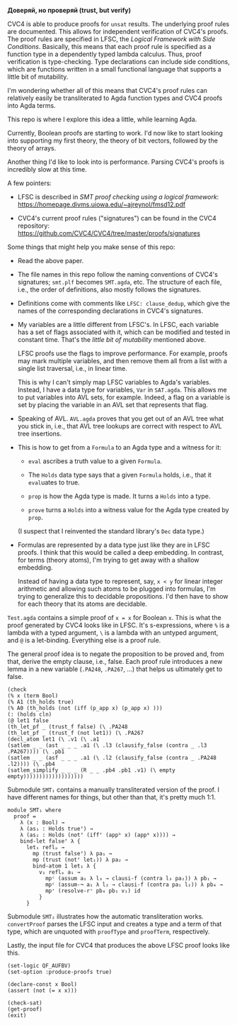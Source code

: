 **Доверяй, но проверяй (trust, but verify)**

CVC4 is able to produce proofs for `unsat` results. The underlying proof rules
are documented. This allows for independent verification of CVC4's proofs. The
proof rules are specified in LFSC, the *Logical Framework with Side
Conditions*. Basically, this means that each proof rule is specified as a
function type in a dependently typed lambda calculus. Thus, proof verification
is type-checking. Type declarations can include side conditions, which are
functions written in a small functional language that supports a little bit of
mutability.

I'm wondering whether all of this means that CVC4's proof rules can relatively
easily be transliterated to Agda function types and CVC4 proofs into Agda terms.

This repo is where I explore this idea a little, while learning Agda.

Currently, Boolean proofs are starting to work. I'd now like to start looking
into supporting my first theory, the theory of bit vectors, followed by the
theory of arrays.

Another thing I'd like to look into is performance. Parsing CVC4's proofs is
incredibly slow at this time.

A few pointers:

  * LFSC is described in *SMT proof checking using a logical framework*:
    https://homepage.divms.uiowa.edu/~ajreynol/fmsd12.pdf

  * CVC4's current proof rules ("signatures") can be found in the CVC4
    repository: https://github.com/CVC4/CVC4/tree/master/proofs/signatures

Some things that might help you make sense of this repo:

  * Read the above paper.

  * The file names in this repo follow the naming conventions of CVC4's
    signatures; `smt.plf` becomes `SMT.agda`, etc. The structure of each file,
    i.e., the order of definitions, also mostly follows the signatures.

  * Definitions come with comments like `LFSC: clause_dedup`, which give the
    names of the corresponding declarations in CVC4's signatures.

  * My variables are a little different from LFSC's. In LFSC, each variable has
    a set of flags associated with it, which can be modified and tested in
    constant time. That's the *little bit of mutability* mentioned above.

    LFSC proofs use the flags to improve performance. For example, proofs may
    mark multiple variables, and then remove them all from a list with a single
    list traversal, i.e., in linear time.

    This is why I can't simply map LFSC variables to Agda's variables. Instead,
    I have a data type for variables, `Var` in `SAT.agda`. This allows me to put
    variables into AVL sets, for example. Indeed, a flag on a variable is set by
    placing the variable in an AVL set that represents that flag.

  * Speaking of AVL. `AVL.agda` proves that you get out of an AVL tree what you
    stick in, i.e., that AVL tree lookups are correct with respect to AVL tree
    insertions.

  * This is how to get from a `Formula` to an Agda type and a witness for it:

    * `eval` ascribes a truth value to a given `Formula`.

    * The `Holds` data type says that a given `Formula` holds, i.e., that it
      `eval`uates to true.

    * `prop` is how the Agda type is made. It turns a `Holds` into a type.

    * `prove` turns a `Holds` into a witness value for the Agda type created by
      `prop`.

    (I suspect that I reinvented the standard library's `Dec` data type.)

  * Formulas are represented by a data type just like they are in LFSC proofs.
    I think that this would be called a deep embedding. In contrast, for terms
    (theory atoms), I'm trying to get away with a shallow embedding.

    Instead of having a data type to represent, say, `x < y` for linear integer
    arithmetic and allowing such atoms to be plugged into formulas, I'm trying
    to generalize this to decidable propositions. I'd then have to show for each
    theory that its atoms are decidable.

`Test.agda` contains a simple proof of `x = x` for Boolean `x`. This is what
the proof generated by CVC4 looks like in LFSC. It's s-expressions, where `%` is
a lambda with a typed argument, `\` is a lambda with an untyped argument, and
`@` is a let-binding. Everything else is a proof rule.

The general proof idea is to negate the proposition to be proved and, from
that, derive the empty clause, i.e., false. Each proof rule introduces a new
lemma in a new variable (`.PA248`, `.PA267`, ...) that helps us ultimately
get to false.

```
(check
(% x (term Bool)
(% A1 (th_holds true)
(% A0 (th_holds (not (iff (p_app x) (p_app x) )))
(: (holds cln)
(@ let1 false
(th_let_pf _ (trust_f false) (\ .PA248
(th_let_pf _ (trust_f (not let1)) (\ .PA267
(decl_atom let1 (\ .v1 (\ .a1
(satlem _ _ (ast _ _ _ .a1 (\ .l3 (clausify_false (contra _ .l3 .PA267)))) (\ .pb1
(satlem _ _ (asf _ _ _ .a1 (\ .l2 (clausify_false (contra _ .PA248 .l2)))) (\ .pb4
(satlem_simplify _ _ _ (R _ _ .pb4 .pb1 .v1) (\ empty empty)))))))))))))))))))
```

Submodule `SMT₁` contains a manually transliterated version of the proof. I have
different names for things, but other than that, it's pretty much 1:1.

```
module SMT₁ where
  proof =
    λ (x : Bool) →
    λ (as₁ : Holds trueᶠ) →
    λ (as₂ : Holds (notᶠ (iffᶠ (appᵇ x) (appᵇ x)))) →
    bind-let falseᶠ λ {
      let₁ reflₚ →
        mp (trust falseᶠ) λ pa₁ →
        mp (trust (notᶠ let₁)) λ pa₂ →
        bind-atom 1 let₁ λ {
          v₁ reflₚ a₁ →
            mpᶜ (assum a₁ λ l₃ → clausi-f (contra l₃ pa₂)) λ pb₁ →
            mpᶜ (assum-¬ a₁ λ l₂ → clausi-f (contra pa₁ l₂)) λ pb₄ →
            mp⁺ (resolve-r⁺ pb₄ pb₁ v₁) id
          }
      }
```

Submodule `SMT₂` illustrates how the automatic transliteration works.
`convertProof` parses the LFSC input and creates a type and a term of that type,
which are unquoted with `proofType` and `proofTerm`, respectively.

Lastly, the input file for CVC4 that produces the above LFSC proof looks like
this.

```
(set-logic QF_AUFBV)
(set-option :produce-proofs true)

(declare-const x Bool)
(assert (not (= x x)))

(check-sat)
(get-proof)
(exit)
```
